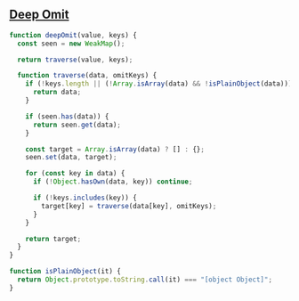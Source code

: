 ## [Deep Omit](https://www.greatfrontend.com/questions/javascript/deep-omit?language=js)

<!-- notecardId: 1739478148185 -->

```js
function deepOmit(value, keys) {
  const seen = new WeakMap();

  return traverse(value, keys);

  function traverse(data, omitKeys) {
    if (!keys.length || (!Array.isArray(data) && !isPlainObject(data))) {
      return data;
    }

    if (seen.has(data)) {
      return seen.get(data);
    }

    const target = Array.isArray(data) ? [] : {};
    seen.set(data, target);

    for (const key in data) {
      if (!Object.hasOwn(data, key)) continue;

      if (!keys.includes(key)) {
        target[key] = traverse(data[key], omitKeys);
      }
    }

    return target;
  }
}

function isPlainObject(it) {
  return Object.prototype.toString.call(it) === "[object Object]";
}
```
